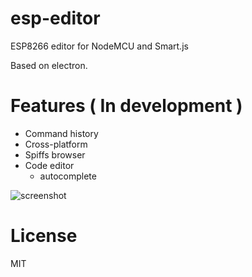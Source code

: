 # esp-editor
ESP8266 editor for NodeMCU and Smart.js

Based on electron.

# Features ( In development )

* Command history
* Cross-platform
* Spiffs browser
* Code editor
  * autocomplete  

![screenshot](https://raw.github.com/mlwmlw/esp-editor/master/screenshot.png "screenshot")

# License
MIT
